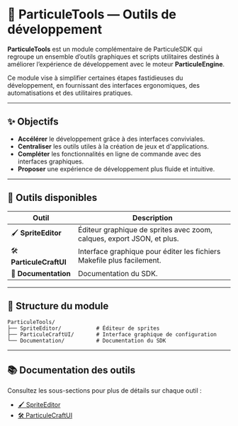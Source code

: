 # 🧰 ParticuleTools — Outils de développement

**ParticuleTools** est un module complémentaire de ParticuleSDK qui regroupe un ensemble d’outils graphiques et scripts utilitaires destinés à améliorer l’expérience de développement avec le moteur **ParticuleEngine**.

Ce module vise à simplifier certaines étapes fastidieuses du développement, en fournissant des interfaces ergonomiques, des automatisations et des utilitaires pratiques.

---

## ✨ Objectifs

- **Accélérer** le développement grâce à des interfaces conviviales.
- **Centraliser** les outils utiles à la création de jeux et d'applications.
- **Compléter** les fonctionnalités en ligne de commande avec des interfaces graphiques.
- **Proposer** une expérience de développement plus fluide et intuitive.

---

## 🧩 Outils disponibles

| Outil                         | Description                                                                 |
|------------------------------|-----------------------------------------------------------------------------|
| 🖌️ **SpriteEditor**           | Éditeur graphique de sprites avec zoom, calques, export JSON, et plus.     |
| 🛠️ **ParticuleCraftUI**       | Interface graphique pour éditer les fichiers Makefile plus facilement.     |
| 📖 **Documentation**          | Documentation du SDK.                                                      |

---

## 📁 Structure du module

```
ParticuleTools/
├── SpriteEditor/           # Éditeur de sprites
├── ParticuleCraftUI/       # Interface graphique de configuration
└── Documentation/          # Documentation du SDK
```

---

## 📚 Documentation des outils

Consultez les sous-sections pour plus de détails sur chaque outil :

- [🖌️ SpriteEditor](tools/SpriteEditor.md)
- [🛠️ ParticuleCraftUI](tools/ParticuleCraftUI.md)


